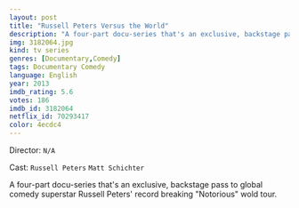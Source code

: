 ```yaml
---
layout: post
title: "Russell Peters Versus the World"
description: "A four-part docu-series that's an exclusive, backstage pass to global comedy superstar Russell Peters' record breaking Notorious wold tour..."
img: 3182064.jpg
kind: tv series
genres: [Documentary,Comedy]
tags: Documentary Comedy 
language: English
year: 2013
imdb_rating: 5.6
votes: 186
imdb_id: 3182064
netflix_id: 70293417
color: 4ecdc4
---
```

Director: `N/A`  

Cast: `Russell Peters` `Matt Schichter` 

A four-part docu-series that's an exclusive, backstage pass to global comedy superstar Russell Peters' record breaking "Notorious" wold tour.